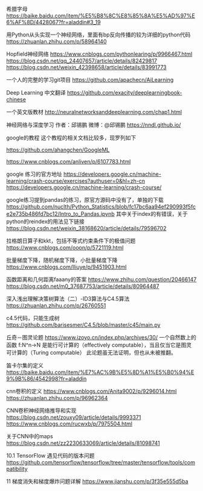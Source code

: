 
希腊字母
https://baike.baidu.com/item/%E5%B8%8C%E8%85%8A%E5%AD%97%E6%AF%8D/4428067?fr=aladdin#3_19

用Python从头实现一个神经网络，里面有bp反向传播的较为详细的python代码
https://zhuanlan.zhihu.com/p/58964140

Hopfield神经网络
https://www.cnblogs.com/pythonlearing/p/9966467.html
https://blog.csdn.net/qq_24407657/article/details/82429817
https://blog.csdn.net/weixin_42398658/article/details/83991773

一个人的完整的学习git项目
https://github.com/apachecn/AiLearning

Deep Learning 中文翻译
https://github.com/exacity/deeplearningbook-chinese

一个英文版教材
http://neuralnetworksanddeeplearning.com/chap1.html

神经网络与深度学习 作者：邱锡鹏 微博：@邱锡鹏
https://nndl.github.io/

google的教程 这个教程的相关文档比较多，现罗列如下

https://github.com/ahangchen/GoogleML

https://www.cnblogs.com/anliven/p/6107783.html 

google 练习的官方地址
https://developers.google.cn/machine-learning/crash-course/exercises?authuser=0&hl=zh-cn
https://developers.google.cn/machine-learning/crash-course/

google练习提到pandas的练习，原官方源码中没有了，单独的下载
https://github.com/nuclth/Python_Statistics/blob/fc17bc6aa94ef290993f5fce2e735b486fd7bc12/Intro_to_Pandas.ipynb
其中关于index的有错误，关于python的reindex的用法见下链接
https://blog.csdn.net/weixin_38168620/article/details/79596702

拉格朗日算子和kkt，包括不等式约束条件下的极值问题
https://www.cnblogs.com/ooon/p/5721119.html

批量梯度下降，随机梯度下降，小批量梯度下降
https://www.cnblogs.com/lliuye/p/9451903.html

函数距离和几何距离faaany的答案
https://www.zhihu.com/question/20466147
https://blog.csdn.net/m0_37687753/article/details/80964487

深入浅出理解决策树算法（二）-ID3算法与C4.5算法
https://zhuanlan.zhihu.com/p/26760551

c4.5代码，只能生成树
https://github.com/barisesmer/C4.5/blob/master/c45/main.py

丘奇－图灵论题
https://www.izoyo.cn/index.php/archives/30/
一个自然数上的函数 f:N^n→N 是能行可计算的（effectively computable），当且仅当它是图灵可计算的（Turing computable）
此论题虽无法证明，但也从未被推翻。

笛卡尔集的定义
https://baike.baidu.com/item/%E7%AC%9B%E5%8D%A1%E5%B0%94%E9%9B%86/4542998?fr=aladdin

cnn卷积的定义
https://www.cnblogs.com/Anita9002/p/9296014.html
https://zhuanlan.zhihu.com/p/96962364

CNN卷积神经网络推导和实现
https://blog.csdn.net/zouxy09/article/details/9993371
https://www.cnblogs.com/rucwxb/p/7975504.html

关于CNN中的maps
https://blog.csdn.net/zz2230633069/article/details/81098741

10.1 TensorFlow 遇见代码的版本问题
https://github.com/tensorflow/tensorflow/tree/master/tensorflow/tools/compatibility

11 梯度消失和梯度爆炸问题详解
https://www.jianshu.com/p/3f35e555d5ba
